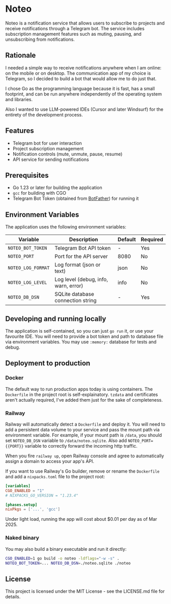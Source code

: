 # Noteo

Noteo is a notification service that allows users to subscribe to projects and 
receive notifications through a Telegram bot. The service includes subscription 
management features such as muting, pausing, and unsubscribing from 
notifications.

## Rationale

I needed a simple way to receive notifications anywhere when I am online: on 
the mobile or on desktop. The communication app of my choice is Telegram, so I 
decided to build a bot that would allow me to do just that.

I chose Go as the programming language because it is fast, has a small 
footprint, and can be run anywhere independently of the operating system and 
libraries.

Also I wanted to use LLM-powered IDEs (Cursor and later Windsurf) for the 
entirety of the development process.

## Features

- Telegram bot for user interaction
- Project subscription management
- Notification controls (mute, unmute, pause, resume)
- API service for sending notifications

## Prerequisites

- Go 1.23 or later for building the application
- `gcc` for building with CGO
- Telegram Bot Token (obtained from [BotFather](https://t.me/botfather)) for 
  running it

## Environment Variables

The application uses the following environment variables:

| Variable | Description | Default | Required |
|----------|-------------|---------|----------|
| `NOTEO_BOT_TOKEN` | Telegram Bot API token | - | Yes |
| `NOTEO_PORT` | Port for the API server | 8080 | No |
| `NOTEO_LOG_FORMAT` | Log format (json or text) | json | No |
| `NOTEO_LOG_LEVEL` | Log level (debug, info, warn, error) | info | No |
| `NOTEO_DB_DSN` | SQLite database connection string | - | Yes |

## Developing and running locally

The application is self-contained, so you can just `go run` it, or use your
favourite IDE. You will need to provide a bot token and path to database file
via environment variables. You may use `:memory:` database for tests and debug.

## Deployment to production

### Docker

The default way to run production apps today is using containers. The
`Dockerfile` in the project root is self-explainatory. `tzdata` and
certificates aren't actually required, I've added them just for the
sake of completeness.

### Railway

Railway will automatically detect a `Dockerfile` and deploy it. You will need
to add a persistent data volume to your service and pass the mount path
via environment variable. For example, if your mount path is `/data`, you
should set `NOTEO_DB_DSN` variable to `/data/noteo.sqlite`. Also add
`NOTEO_PORT={{PORT}}` variable to correctly forward the incoming http traffic.

When you fire `railway up`, open Railway console and agree to automatically
assign a domain to access your app's API.

If you want to use Railway's Go builder, remove or rename the `Dockerfile` and
add a `nixpacks.toml` file to the project root:

```toml
[variables]
CGO_ENABLED = "1"
# NIXPACKS_GO_VERSION = "1.23.4"

[phases.setup]
nixPkgs = ['...', 'gcc']
```

Under light load, running the app will cost about $0.01 per day as of Mar 2025.

### Naked binary

You may also build a binary executable and run it directly:

```bash
CGO_ENABLED=1 go build -o noteo -ldflags="-w -s" .
NOTEO_BOT_TOKEN=... NOTEO_DB_DSN=./noteo.sqlite ./noteo
```

## License

This project is licensed under the MIT License - see the LICENSE.md file for 
details.
